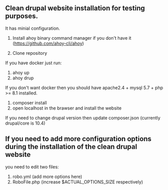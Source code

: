 ## Clean drupal website installation for testing purposes.


It has minial configuration.

1) Install ahoy binary command manager if you don't have it (https://github.com/ahoy-cli/ahoy)

2) Clone repository

If you have docker just run:

1) ahoy up
2) ahoy drup


If you don't want docker then you should have apache2.4 + mysql 5.7 + php >= 8.1 installed. 

1) composer install
2) open localhost in the brawser and install the website


If you need to change drupal version then update composer.json (currently drupal/core is 10.4)


## If you need to add more configuration options during the installation of the clean drupal website

you need to edit two files:

1) robo.yml (add more options here)
2) RoboFile.php (increase $ACTUAL_OPTIONS_SIZE respectively)